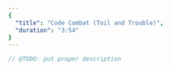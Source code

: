 ```yaml
---
{
  "title": "Code Combat (Toil and Trouble)",
  "duration": "3:54"
}
---
```


```js
// @TODO: put proper description
```

